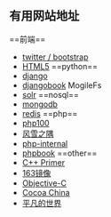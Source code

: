 有用网站地址
------------
==前端==
* [twitter / bootstrap](http://wrongwaycn.github.com/bootstrap/docs/base-css.html)
* [HTML5](http://www.html5cn.org/)
==python==
* [django](http://haoluobo.com/trac/wiki/Django)
* [djangobook](http://djangobook.py3k.cn/2.0/chapter01/)
MogileFs
* [solr](http://lucene.apache.org/solr/)
==nosql==
* [mongodb](http://www.mongodb.org/)
* [redis](http://redis.io/)
==php==
* [php100](http://www.php100.com/)
* [风雪之隅](http://www.laruence.com/)
* [php-internal](http://www.php-internal.com/)
* [phpbook](http://phpbook.sinaapp.com/)
==other==
* [C++ Primer](http://wenku.baidu.com/view/fb399a35b90d6c85ec3ac628.html)
* [163镜像](http://mirrors.163.com/.help/)
* [Objective-C](http://www.cnblogs.com/xymwbc/archive/2011/06/10/2077630.html)
* [Cocoa China](http://www.cocoachina.com/)
* [平凡的世界](http://www.ccvita.com/)
